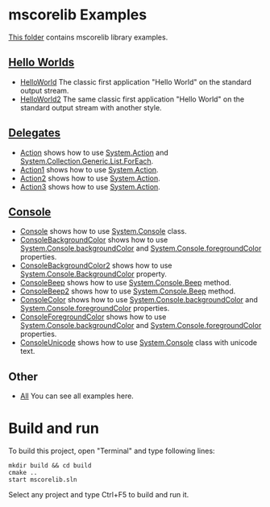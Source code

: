 # mscorelib Examples

[This folder](.) contains mscorelib library examples.

## [Hello Worlds](HelloWorlds/README.md)

* [HelloWorld](HelloWorlds/HelloWorld/README.md) The classic first application "Hello World" on the standard output stream.
* [HelloWorld2](HelloWorlds/HelloWorld2/README.md) The same classic first application "Hello World" on the standard output stream with another style.

## [Delegates](Delegates/README.md)

* [Action](Delegates/Action/README.md) shows how to use  [System.Action](https://learn.microsoft.com/en-us/dotnet/api/system.action) and [System.Collection.Generic.List.ForEach](https://learn.microsoft.com/en-us/dotnet/api/system.collections.generic.list-1.foreach#system-collections-generic-list-foreach(system-action(()))).
* [Action1](Delegates/Action1/README.md) shows how to use  [System.Action](https://learn.microsoft.com/en-us/dotnet/api/system.action).
* [Action2](Delegates/Action2/README.md) shows how to use  [System.Action](https://learn.microsoft.com/en-us/dotnet/api/system.action).
* [Action3](Delegates/Action3/README.md) shows how to use  [System.Action](https://learn.microsoft.com/en-us/dotnet/api/system.action).

## [Console](Console/README.md)

* [Console](Console/Console/README.md) shows how to use [System.Console](https://learn.microsoft.com/en-us/dotnet/api/system.console) class.
* [ConsoleBackgroundColor](Console/ConsoleBackgroundColor/README.md) shows how to use [System.Console.backgroundColor](https://learn.microsoft.com/en-us/dotnet/api/system.console.backgroundColor) and [System.Console.foregroundColor](https://learn.microsoft.com/en-us/dotnet/api/system.console.foregroundColor) properties. 
* [ConsoleBackgroundColor2](Console/ConsoleBackgroundColor2/README.md) shows how to use [System.Console.BackgroundColor](https://learn.microsoft.com/en-us/dotnet/api/system.console.backgroundcolor) property.
* [ConsoleBeep](Console/ConsoleBeep/README.md) shows how to use [System.Console.Beep](https://learn.microsoft.com/en-us/dotnet/api/system.console.beep) method.
* [ConsoleBeep2](Console/ConsoleBeep2/README.md) shows how to use [System.Console.Beep](https://learn.microsoft.com/en-us/dotnet/api/system.console.beep) method.
* [ConsoleColor](Console/ConsoleColor/README.md) shows how to use [System.Console.backgroundColor](https://learn.microsoft.com/en-us/dotnet/api/system.console.backgroundColor) and [System.Console.foregroundColor](https://learn.microsoft.com/en-us/dotnet/api/system.console.foregroundColor) properties. 
* [ConsoleForegroundColor](Console/ConsoleForegroundColor/README.md) shows how to use [System.Console.backgroundColor](https://learn.microsoft.com/en-us/dotnet/api/system.console.backgroundColor) and [System.Console.foregroundColor](https://learn.microsoft.com/en-us/dotnet/api/system.console.foregroundColor) properties. 
* [ConsoleUnicode](Console/ConsoleUnicode/README.md) shows how to use [System.Console](https://learn.microsoft.com/en-us/dotnet/api/system.console) class with unicode text.

## Other
* [All](.) You can see all examples here. 

# Build and run

To build this project, open "Terminal" and type following lines:

```batch
mkdir build && cd build
cmake ..
start mscorelib.sln
```

Select any project and type Ctrl+F5 to build and run it.

